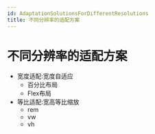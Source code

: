 ```yaml
---
id: AdaptationSolutionsForDifferentResolutions
title: 不同分辨率的适配方案
---
```


# 不同分辨率的适配方案

* 宽度适配:宽度自适应
  * 百分比布局
  * Flex布局
* 等比适配:宽高等比缩放
  * rem
  * vw
  * vh
